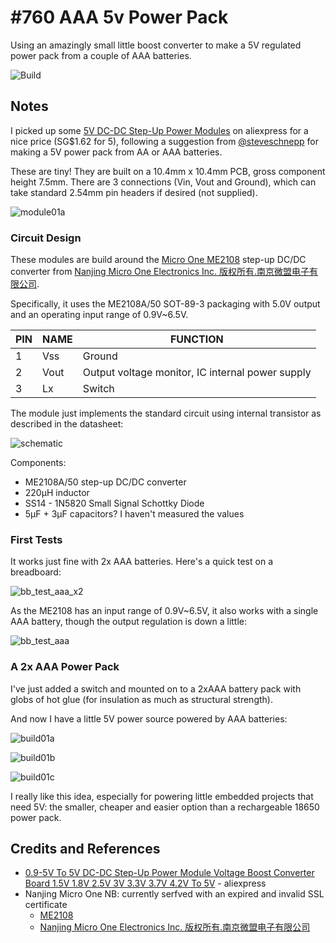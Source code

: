 # #760 AAA 5v Power Pack

Using an amazingly small little boost converter to make a 5V regulated power pack from a couple of AAA batteries.

![Build](./assets/AAA5vPower_build.jpg?raw=true)

## Notes

I picked up some
[5V DC-DC Step-Up Power Modules](https://www.aliexpress.com/item/1005006438496545.html) on aliexpress for a nice price (SG$1.62 for 5),
following a suggestion from [@steveschnepp](https://github.com/tardate/LittleArduinoProjects/issues/77)
for making a 5V power pack from AA or AAA batteries.

These are tiny! They are built on a 10.4mm x 10.4mm PCB, gross component height 7.5mm.
There are 3 connections (Vin, Vout and Ground), which can take standard 2.54mm pin headers if desired (not supplied).

![module01a](./assets/module01a.jpg)

### Circuit Design

These modules are build around the [Micro One ME2108](https://www.microne.com.cn/product/124.html) step-up DC/DC converter from
[Nanjing Micro One Electronics Inc. 版权所有.南京微盟电子有限公司](https://www.microne.com.cn/).

Specifically, it uses the ME2108A/50 SOT-89-3 packaging with 5.0V output
and an operating input range of 0.9V~6.5V.

| PIN | NAME | FUNCTION                                         |
|-----|------|--------------------------------------------------|
| 1   | Vss  | Ground                                           |
| 2   | Vout | Output voltage monitor, IC internal power supply |
| 3   | Lx   | Switch                                           |

The module just implements the standard circuit using internal transistor as described in the datasheet:

![schematic](./assets/AAA5vPower_schematic.jpg?raw=true)

Components:

* ME2108A/50 step-up DC/DC converter
* 220µH inductor
* SS14 - 1N5820 Small Signal Schottky Diode
* 5µF + 3µF capacitors? I haven't measured the values

### First Tests

It works just fine with 2x AAA batteries. Here's a quick test on a breadboard:

![bb_test_aaa_x2](./assets/bb_test_aaa_x2.jpg?raw=true)

As the ME2108 has an input range of 0.9V~6.5V, it also works with a single AAA battery,
though the output regulation is down a little:

![bb_test_aaa](./assets/bb_test_aaa.jpg?raw=true)

### A 2x AAA Power Pack

I've just added a switch and mounted on to a 2xAAA battery pack with globs of hot glue (for insulation as much as structural strength).

And now I have a little 5V power source powered by AAA batteries:

![build01a](./assets/build01a.jpg?raw=true)

![build01b](./assets/build01b.jpg?raw=true)

![build01c](./assets/build01c.jpg?raw=true)

I really like this idea, especially for powering little embedded projects that need 5V: the smaller, cheaper and easier option than a rechargeable 18650 power pack.

## Credits and References

* [0.9-5V To 5V DC-DC Step-Up Power Module Voltage Boost Converter Board 1.5V 1.8V 2.5V 3V 3.3V 3.7V 4.2V To 5V](https://www.aliexpress.com/item/1005006438496545.html) - aliexpress
* Nanjing Micro One NB: currently serfved with an expired and invalid SSL certificate
    * [ME2108](https://www.microne.com.cn/product/124.html)
    * [Nanjing Micro One Electronics Inc. 版权所有.南京微盟电子有限公司](https://www.microne.com.cn/)
